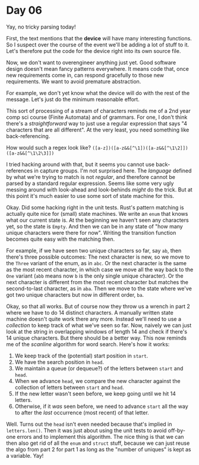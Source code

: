 # Day 06
Yay, no tricky parsing today!

First, the text mentions that the __device__ will have many interesting functions. So I suspect over the course of the event we'll be 
adding a lot of stuff to it. Let's therefore put the code for the device right into its own source file.

Now, we don't want to overengineer anything just yet. Good software design doesn't mean fancy patterns everywhere. It means code that, 
once new requirements come in, can respond gracefully to those new requirements. We want to avoid premature abstraction. 

For example, we don't yet know what the device will do with the rest of the message. Let's just do the minimum reasonable effort.

This sort of processing of a stream of characters reminds me of a 2nd year comp sci course (Finite Automata) and of grammars. For one, 
I don't think there's a _straightforward_ way to just use a regular expression that says "4 characters that are all different". At the 
very least, you need something like back-referencing.

How would such a regex look like? `([a-z])([a-z&&[^\1])([a-z&&[^\1\2]])([a-z&&[^\1\2\3]])`

I tried hacking around with that, but it seems you cannot use back-references in capture groups. I'm not surprised here. The _language_ 
defined by what we're trying to match is not _regular_, and therefore cannot be parsed by a standard regular expression. Seems like 
some very ugly messing around with look-ahead and look-behinds _might_ do the trick. But at this point it's much easier to use some sort of 
state machine for this.

Okay. Did some hacking right in the unit tests. Rust's pattern matching is actually quite nice for (small) state machines. We write an 
`enum` that knows what our current state is. At the beginning we haven't seen any characters yet, so the state is `Empty`. And then we can 
be in any state of "how many unique characters were there for now". Writing the transition function becomes quite easy with the matching then. 

For example, if we have seen two unique characters so far, say `ab`, then there's three possible outcomes: The next character is new, so we move to the 
`Three` variant of the enum, as in `abc`. Or the next character is the same as the most recent character, in which case we move all the way back to the 
`One` variant (`abb` means now `b` is the only single unique character). 
Or the next character is different from the most recent character but matches the second-to-last character, as in `aba`. Then we move to the state where 
we've got two unique characters but now in different order, `ba`.

Okay, so that all works. But of course now they throw us a wrench in part 2 where we have to do 14 distinct characters. A manually written state machine doesn't quite work there 
any more. Instead we'll need to use a _collection_ to keep track of what we've seen so far. Now, naively we can just look at the string in 
overlapping windows of length 14 and check if there's 14 unique characters. But there should be a better way. This now reminds me of the _scanline_ algorithm for 
word search. Here's how it works:

1. We keep track of the (potential) start position in `start`.
2. We have the search position in `head`.
3. We maintain a queue (or dequeue?) of the letters between `start` and `head`.
4. When we advance `head`, we compare the new character against the collection of letters between `start` and `head`.
5. If the new letter wasn't seen before, we keep going until we hit 14 letters.
6. Otherwise, if it _was_ seen before, we need to advance `start` all the way to after the _last_ occurrence (most recent) of that letter.

Well. Turns out the `head` isn't even needed because that's implied in `letters.len()`. Then it was just about using the unit tests to avoid off-by-one errors and 
to implement this algorithm. The nice thing is that we can then also get rid of all the `enum` and `struct` stuff, because we can just reuse the algo from part 2 for 
part 1 as long as the "number of uniques" is kept as a variable. Yay!